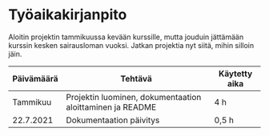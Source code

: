 # Työaikakirjanpito

Aloitin projektin tammikuussa kevään kurssille, mutta jouduin jättämään kurssin kesken sairausloman vuoksi. Jatkan projektia nyt siitä, mihin silloin jäin.

Päivämäärä | Tehtävä | Käytetty aika
---------- | ------- | -------------
Tammikuu | Projektin luominen, dokumentaation aloittaminen ja README | 4 h
22.7.2021 | Dokumentaation päivitys | 0,5 h
